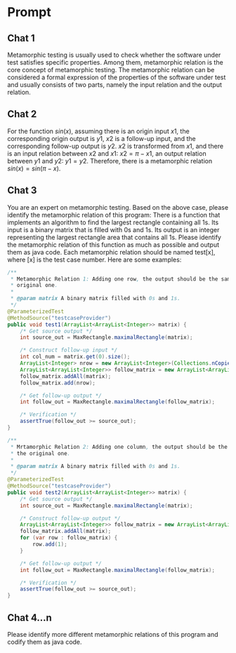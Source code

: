 # Prompt

## Chat 1

Metamorphic testing is usually used to check whether the software under test satisfies specific properties. Among them, metamorphic relation is the core concept of metamorphic testing. The metamorphic relation can be considered a formal expression of the properties of the software under test and usually consists of two parts, namely the input relation and the output relation.

## Chat 2

For the function $sin(x)$, assuming there is an origin input $x1$, the corresponding origin output is $y1$, $x2$ is a follow-up input, and the corresponding follow-up output is $y2$. $x2$ is transformed from $x1$, and there is an input relation between $x2$ and $x1$: $x2=\pi-x1$, an output relation between $y1$ and $y2$: $y1=y2$. Therefore, there is a metamorphic relation $sin(x)=sin(\pi-x)$.

## Chat 3

You are an expert on metamorphic testing. Based on the above case, please identify the metamorphic relation of this program: There is a function that implements an algorithm to find the largest rectangle containing all 1s. Its input is a binary matrix that is filled with 0s and 1s. Its output is an integer representing the largest rectangle area that contains all 1s. Please identify the metamorphic relation of this function as much as possible and output them as java code. Each metamorphic relation should be named test[x], where [x] is the test case number. Here are some examples:

```java
/**
 * Metamorphic Relation 1: Adding one row, the output should be the same as or larger than the
 * original one.
 *
 * @param matrix A binary matrix filled with 0s and 1s.
 */
@ParameterizedTest
@MethodSource("testcaseProvider")
public void test1(ArrayList<ArrayList<Integer>> matrix) {
    /* Get source output */
    int source_out = MaxRectangle.maximalRectangle(matrix);

    /* Construct follow-up input */
    int col_num = matrix.get(0).size();
    ArrayList<Integer> nrow = new ArrayList<Integer>(Collections.nCopies(col_num, 1));
    ArrayList<ArrayList<Integer>> follow_matrix = new ArrayList<ArrayList<Integer>>();
    follow_matrix.addAll(matrix);
    follow_matrix.add(nrow);

    /* Get follow-up output */
    int follow_out = MaxRectangle.maximalRectangle(follow_matrix);

    /* Verification */
    assertTrue(follow_out >= source_out);
}

/**
 * Mrtamorphic Relation 2: Adding one column, the output should be the same as or larger than
 * the original one.
 *
 * @param matrix A binary matrix filled with 0s and 1s.
 */
@ParameterizedTest
@MethodSource("testcaseProvider")
public void test2(ArrayList<ArrayList<Integer>> matrix) {
    /* Get source output */
    int source_out = MaxRectangle.maximalRectangle(matrix);

    /* Construct follow-up output */
    ArrayList<ArrayList<Integer>> follow_matrix = new ArrayList<ArrayList<Integer>>();
    follow_matrix.addAll(matrix);
    for (var row : follow_matrix) {
        row.add(1);
    }

    /* Get follow-up output */
    int follow_out = MaxRectangle.maximalRectangle(follow_matrix);

    /* Verification */
    assertTrue(follow_out >= source_out);
}
```

## Chat 4...n

Please identify more different metamorphic relations of this program and codify them as java code.